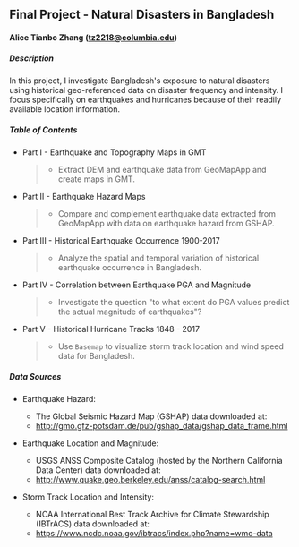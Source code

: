 ## Final Project - Natural Disasters in Bangladesh
#### Alice Tianbo Zhang (tz2218@columbia.edu)


##### Description
In this project, I investigate Bangladesh's exposure to natural disasters using historical geo-referenced data on disaster frequency and intensity. I focus specifically on earthquakes and hurricanes because of their readily available location information. 


##### Table of Contents
- Part I - Earthquake and Topography Maps in GMT
    >* Extract DEM and earthquake data from GeoMapApp and create maps in GMT.
- Part II - Earthquake Hazard Maps
    >* Compare and complement earthquake data extracted from GeoMapApp with data on earthquake hazard from GSHAP.
- Part III - Historical Earthquake Occurrence 1900-2017
    >* Analyze the spatial and temporal variation of historical earthquake occurrence in Bangladesh.
- Part IV - Correlation between Earthquake PGA and Magnitude
    >* Investigate the question "to what extent do PGA values predict the actual magnitude of earthquakes"?
- Part V - Historical Hurricane Tracks 1848 - 2017
    >* Use `Basemap` to visualize storm track location and wind speed data for Bangladesh.


##### Data Sources

- Earthquake Hazard: 
   - The Global Seismic Hazard Map (GSHAP) data downloaded at: 
   - http://gmo.gfz-potsdam.de/pub/gshap_data/gshap_data_frame.html
   
        
- Earthquake Location and Magnitude: 
   - USGS ANSS Composite Catalog (hosted by the Northern California Data Center) data downloaded at: 
   - http://www.quake.geo.berkeley.edu/anss/catalog-search.html


- Storm Track Location and Intensity:
   - NOAA International Best Track Archive for Climate Stewardship (IBTrACS) data downloaded at: 
   - https://www.ncdc.noaa.gov/ibtracs/index.php?name=wmo-data
